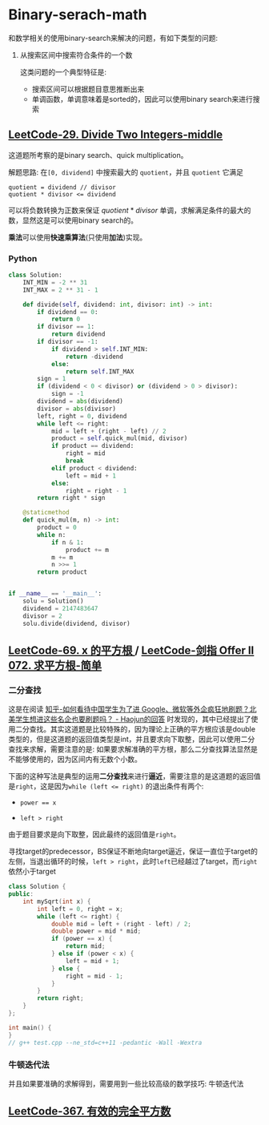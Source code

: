 # Binary-serach-math

和数学相关的使用binary-search来解决的问题，有如下类型的问题:

1. 从搜索区间中搜索符合条件的一个数

   这类问题的一个典型特征是: 

   - 搜索区间可以根据题目意思推断出来
   - 单调函数，单调意味着是sorted的，因此可以使用binary search来进行搜索



## [LeetCode-29. Divide Two Integers-middle](https://leetcode.cn/problems/divide-two-integers/)

这道题所考察的是binary search、quick multiplication。

解题思路: 在`[0, dividend]` 中搜索最大的 `quotient`，并且 `quotient` 它满足 

```
quotient = dividend // divisor 
quotient * divisor <= dividend
```

可以将负数转换为正数来保证 $quotient * divisor$ 单调，求解满足条件的最大的数，显然这是可以使用binary search的。

**乘法**可以使用**快速乘算法**(只使用**加法**)实现。

### Python

```python
class Solution:
    INT_MIN = -2 ** 31
    INT_MAX = 2 ** 31 - 1

    def divide(self, dividend: int, divisor: int) -> int:
        if dividend == 0:
            return 0
        if divisor == 1:
            return dividend
        if divisor == -1:
            if dividend > self.INT_MIN:
                return -dividend
            else:
                return self.INT_MAX
        sign = 1
        if (dividend < 0 < divisor) or (dividend > 0 > divisor):
            sign = -1
        dividend = abs(dividend)
        divisor = abs(divisor)
        left, right = 0, dividend
        while left <= right:
            mid = left + (right - left) // 2
            product = self.quick_mul(mid, divisor)
            if product == dividend:
                right = mid
                break
            elif product < dividend:
                left = mid + 1
            else:
                right = right - 1
        return right * sign

    @staticmethod
    def quick_mul(m, n) -> int:
        product = 0
        while n:
            if n & 1:
                product += m
            m += m
            n >>= 1
        return product


if __name__ == '__main__':
    solu = Solution()
    dividend = 2147483647
    divisor = 2
    solu.divide(dividend, divisor)

```



## [LeetCode-69. x 的平方根 ](https://leetcode.cn/problems/sqrtx/) / [LeetCode-剑指 Offer II 072. 求平方根-简单](https://leetcode.cn/problems/jJ0w9p/)



### 二分查找

这是在阅读 [知乎-如何看待中国学生为了进 Google、微软等外企疯狂地刷题？北美学生想进这些名企也要刷题吗？ - Haojun的回答]( https://www.zhihu.com/question/35133069/answer/97832096) 时发现的，其中已经提出了使用二分查找。其实这道题是比较特殊的，因为理论上正确的平方根应该是double类型的，但是这道题的返回值类型是int，并且要求向下取整，因此可以使用二分查找来求解，需要注意的是: 如果要求解准确的平方根，那么二分查找算法显然是不能够使用的，因为区间内有无数个小数。

下面的这种写法是典型的运用**二分查找**来进行**逼近**，需要注意的是这道题的返回值是`right`，这是因为`while (left <= right)` 的退出条件有两个:

- `power == x`

- `left > right`

由于题目要求是向下取整，因此最终的返回值是`right`。

寻找target的predecessor，BS保证不断地向target逼近，保证一直位于target的左侧，当退出循环的时候，`left > right`，此时`left`已经越过了target，而`right`依然小于target

```c++
class Solution {
public:
    int mySqrt(int x) {
        int left = 0, right = x;
        while (left <= right) {
            double mid = left + (right - left) / 2;
            double power = mid * mid;
            if (power == x) {
                return mid;
            } else if (power < x) {
                left = mid + 1;
            } else {
                right = mid - 1;
            }
        }
        return right;
    }
};

int main() {
}
// g++ test.cpp --ne_std=c++11 -pedantic -Wall -Wextra

```



### 牛顿迭代法

并且如果要准确的求解得到，需要用到一些比较高级的数学技巧: 牛顿迭代法



## [LeetCode-367. 有效的完全平方数](https://leetcode.cn/problems/valid-perfect-square/)
